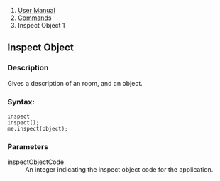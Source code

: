<ol class="breadcrumb">
  <li><a href="#/docs/contents">User Manual</a></li>
   <li><a href="#/docs/commands">Commands</a></li>
<li class="active">Inspect Object 1</li>
</ol>

## Inspect Object

### Description

Gives a description of an room, and an object.

### Syntax:

	inspect
	inspect();
	me.inspect(object);

### Parameters

<dl>
  <dt>inspectObjectCode</dt>
  <dd>An integer indicating the inspect object code for the application.</dd>
</dl>